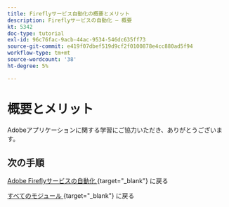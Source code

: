 ```yaml
---
title: Fireflyサービス自動化の概要とメリット
description: Fireflyサービスの自動化 – 概要
kt: 5342
doc-type: tutorial
exl-id: 96c76fac-9acb-44ac-9534-546dc635ff73
source-git-commit: e419f07dbef519d9cf2f0100878e4cc880ad5f94
workflow-type: tm+mt
source-wordcount: '38'
ht-degree: 5%

---
```


# 概要とメリット

Adobeアプリケーションに関する学習にご協力いただき、ありがとうございます。

## 次の手順

[Adobe Fireflyサービスの自動化 ](./automation.md){target="_blank"} に戻る

[ すべてのモジュール ](./../../../overview.md){target="_blank"} に戻る
